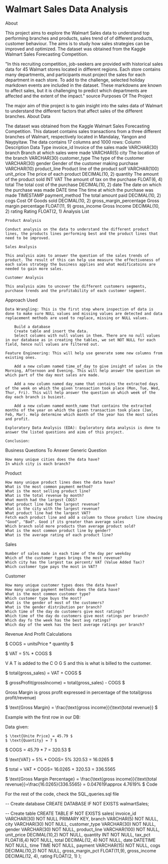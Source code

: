 <H1> Walmart Sales Data Analysis </H1>
About

This project aims to explore the Walmart Sales data to understand top performing branches and products, sales trend of of different products, customer behaviour. The aims is to study how sales strategies can be improved and optimized. The dataset was obtained from the Kaggle Walmart Sales Forecasting Competition.

"In this recruiting competition, job-seekers are provided with historical sales data for 45 Walmart stores located in different regions. Each store contains many departments, and participants must project the sales for each department in each store. To add to the challenge, selected holiday markdown events are included in the dataset. These markdowns are known to affect sales, but it is challenging to predict which departments are affected and the extent of the impact." source
Purposes Of The Project

The major aim of thie project is to gain insight into the sales data of Walmart to understand the different factors that affect sales of the different branches.
About Data

The dataset was obtained from the Kaggle Walmart Sales Forecasting Competition. This dataset contains sales transactions from a three different branches of Walmart, respectively located in Mandalay, Yangon and Naypyitaw. The data contains 17 columns and 1000 rows:
Column 	Description 	Data Type
invoice_id 	Invoice of the sales made 	VARCHAR(30)
branch 	Branch at which sales were made 	VARCHAR(5)
city 	The location of the branch 	VARCHAR(30)
customer_type 	The type of the customer 	VARCHAR(30)
gender 	Gender of the customer making purchase 	VARCHAR(10)
product_line 	Product line of the product solf 	VARCHAR(100)
unit_price 	The price of each product 	DECIMAL(10, 2)
quantity 	The amount of the product sold 	INT
VAT 	The amount of tax on the purchase 	FLOAT(6, 4)
total 	The total cost of the purchase 	DECIMAL(10, 2)
date 	The date on which the purchase was made 	DATE
time 	The time at which the purchase was made 	TIMESTAMP
payment_method 	The total amount paid 	DECIMAL(10, 2)
cogs 	Cost Of Goods sold 	DECIMAL(10, 2)
gross_margin_percentage 	Gross margin percentage 	FLOAT(11, 9)
gross_income 	Gross Income 	DECIMAL(10, 2)
rating 	Rating 	FLOAT(2, 1)
Analysis List

    Product Analysis

    Conduct analysis on the data to understand the different product lines, the products lines performing best and the product lines that need to be improved.

    Sales Analysis

    This analysis aims to answer the question of the sales trends of product. The result of this can help use measure the effectiveness of each sales strategy the business applies and what modificatoins are needed to gain more sales.

    Customer Analysis

    This analysis aims to uncover the different customers segments, purchase trends and the profitability of each customer segment.

Approach Used

    Data Wrangling: This is the first step where inspection of data is done to make sure NULL values and missing values are detected and data replacement methods are used to replace, missing or NULL values.

        Build a database
        Create table and insert the data.
        Select columns with null values in them. There are no null values in our database as in creating the tables, we set NOT NULL for each field, hence null values are filtered out.

    Feature Engineering: This will help use generate some new columns from existing ones.

        Add a new column named time_of_day to give insight of sales in the Morning, Afternoon and Evening. This will help answer the question on which part of the day most sales are made.

        Add a new column named day_name that contains the extracted days of the week on which the given transaction took place (Mon, Tue, Wed, Thur, Fri). This will help answer the question on which week of the day each branch is busiest.

        Add a new column named month_name that contains the extracted months of the year on which the given transaction took place (Jan, Feb, Mar). Help determine which month of the year has the most sales and profit.

    Exploratory Data Analysis (EDA): Exploratory data analysis is done to answer the listed questions and aims of this project.

    Conclusion:

Business Questions To Answer
Generic Question

    How many unique cities does the data have?
    In which city is each branch?

Product

    How many unique product lines does the data have?
    What is the most common payment method?
    What is the most selling product line?
    What is the total revenue by month?
    What month had the largest COGS?
    What product line had the largest revenue?
    What is the city with the largest revenue?
    What product line had the largest VAT?
    Fetch each product line and add a column to those product line showing "Good", "Bad". Good if its greater than average sales
    Which branch sold more products than average product sold?
    What is the most common product line by gender?
    What is the average rating of each product line?

Sales

    Number of sales made in each time of the day per weekday
    Which of the customer types brings the most revenue?
    Which city has the largest tax percent/ VAT (Value Added Tax)?
    Which customer type pays the most in VAT?

Customer

    How many unique customer types does the data have?
    How many unique payment methods does the data have?
    What is the most common customer type?
    Which customer type buys the most?
    What is the gender of most of the customers?
    What is the gender distribution per branch?
    Which time of the day do customers give most ratings?
    Which time of the day do customers give most ratings per branch?
    Which day fo the week has the best avg ratings?
    Which day of the week has the best average ratings per branch?

Revenue And Profit Calculations

$ COGS = unitsPrice * quantity $

$ VAT = 5% * COGS $

V A T is added to the C O G S and this is what is billed to the customer.

$ total(gross_sales) = VAT + COGS $

$ grossProfit(grossIncome) = total(gross_sales) - COGS $

Gross Margin is gross profit expressed in percentage of the total(gross profit/revenue)

$ \text{Gross Margin} = \frac{\text{gross income}}{\text{total revenue}} $

Example with the first row in our DB:

Data given:

    $ \text{Unite Price} = 45.79 $
    $ \text{Quantity} = 7 $

$ COGS = 45.79 * 7 = 320.53 $

$ \text{VAT} = 5% * COGS\= 5% 320.53 = 16.0265 $

$ total = VAT + COGS\= 16.0265 + 320.53 = 336.5565

$ \text{Gross Margin Percentage} = \frac{\text{gross income}}{\text{total revenue}}\=\frac{16.0265}{336.5565} = 0.047619\\approx 4.7619% $
Code

For the rest of the code, check the SQL_queries.sql file

-- Create database
CREATE DATABASE IF NOT EXISTS walmartSales;

-- Create table
CREATE TABLE IF NOT EXISTS sales(
	invoice_id VARCHAR(30) NOT NULL PRIMARY KEY,
    branch VARCHAR(5) NOT NULL,
    city VARCHAR(30) NOT NULL,
    customer_type VARCHAR(30) NOT NULL,
    gender VARCHAR(30) NOT NULL,
    product_line VARCHAR(100) NOT NULL,
    unit_price DECIMAL(10,2) NOT NULL,
    quantity INT NOT NULL,
    tax_pct FLOAT(6,4) NOT NULL,
    total DECIMAL(12, 4) NOT NULL,
    date DATETIME NOT NULL,
    time TIME NOT NULL,
    payment VARCHAR(15) NOT NULL,
    cogs DECIMAL(10,2) NOT NULL,
    gross_margin_pct FLOAT(11,9),
    gross_income DECIMAL(12, 4),
    rating FLOAT(2, 1)
);

